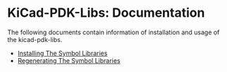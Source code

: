 # KiCad-PDK-Libs: Documentation

The following documents contain information of installation and usage of the kicad-pdk-libs.


 * [Installing The Symbol Libraries](./install.md)
 * [Regenerating The Symbol Libraries](./regen.md)
